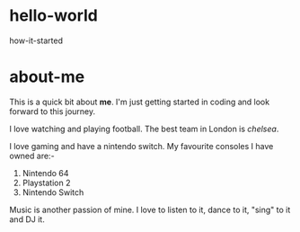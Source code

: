 # hello-world
how-it-started
# about-me

This is a quick bit about **me**. I'm just getting started in coding and look forward to this journey. 

I love watching and playing football. The best team in London is *chelsea*. 

I love gaming and have a nintendo switch. My favourite consoles I have owned are:-

1. Nintendo 64
2. Playstation 2
3. Nintendo Switch

Music is another passion of mine. I love to listen to it, dance to it, "sing" to it and DJ it. 

